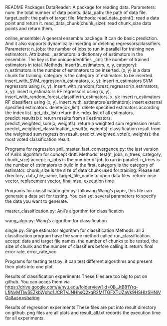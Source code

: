 README
Packages
DataReader: A package for reading data.
Parameters:
	num: the total number of data points.
	data_path: the path of data file.
	target_path: the path of target file.
Methods:
	read_data_point(): read a data point and return it.
	read_data_chunk(chunk_size): read chunk_size data points and return them.

online_ensemble: A general ensemble package. It can do basic prediction. And it also supports dynamically inserting or deleting regressors/classifiers.
Parameters:
	n_jobs: the number of jobs to run in parallel for training new estimators.
Attributes:
	_estimators: a dictionary of estimators in the ensemble. The key is the unique identifier.
	_cnt: the number of trained estimators in total.
Methods:
	insert(n_estimators, x, y, category): n_estimators is the number of estimators to be inserted. (x, y) is a data chunk for training. category is the category of estimators to be inserted.
	insert_with_SVM_regressor(n_estimators, x, y): insert n_estimators SVM regressors using (x, y).
	insert_with_random_forest_regressor(n_estimators, x, y): insert n_estimators RF regressors using (x, y).
	insert_with_random_forest_classifier(n_estimators, x, y): insert n_estimators RF classifiers using (x, y).
	insert_with_estimators(estimators): insert external specified estimators.
	delete(idx_list): delete specified estimators according the index list.
	get_idx_list: return the index list of all estimators.
	predict_results(x): return results from all estimators.
	predict_weighted_sum(x, weights): return a weighted sum regression result.
	predict_weighted_classification_result(x, weights): classification result from the weighted sum regression result.
	predict_weighted_vote(x, weights): the most voted classification result.

Programs for regression
anil_master_fast_convergence.py: the last version of Anil’s algorithm for concept drift.
Methods:
	test(n_jobs, n_trees, category, chunk_size)
	accept: n_jobs is the number of job to run in parallel. n_trees is the number of estimators to build in the first. category is the category of estimator. chunk_size is the size of data chunk used for training. Please set directory, data_file_name, target_file_name to open data files.
	return: mse vector, replacement vector, final mse, execution time

Programs for classification
gen.py: following Wang’s paper, this file can generate a data set for testing. You can set several parameters to specify the data you want to generate.

master_classification.py: Anil’s algorithm for classification

wang_algo.py: Wang’s algorithm for classification

single.py: Singe estimator algorithm for classification
Methods:
	all 3 classification program have the same method called run_classification. 
	accept: data and target file names, the number of chunks to be tested, the size of chunk and the number of classifiers before calling it.
	return: final error rate, error_rate_vec


Programs for testing
test.py: it can test different algorithms and present their plots into one plot.


Results of classification experiments
These files are too big to put on github. You can acces them via https://drive.google.com/a/nyu.edu/folderview?id=0B_JtB81Yrq-LfjNvMTlwSEZkbWphd1JCRTVJNHhsQ2xqR2M1TGFXTUZaVk9HSHlzSHNiVGc&usp=sharing

Results of regression experiments
These files are put into result directory on github. png files are all plots and result_all.txt records the execution time for all experiments.
